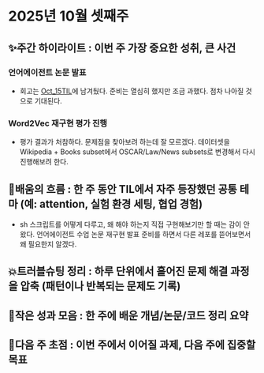 # 2025년 10월 셋째주
## ✨주간 하이라이트 : 이번 주 가장 중요한 성취, 큰 사건
### 언어에이전트 논문 발표
- 회고는 [Oct_15TIL](TIL\Oct15_TIL.md)에 남겨뒀다. 준비는 열심히 했지만 조금 과했다. 점차 나아질 것으로 기대된다.

### Word2Vec 재구현 평가 진행
- 평가 결과가 처참하다. 문제점을 찾아보려 하는데 잘 모르겠다. 데이터셋을 Wikipedia + Books subset에서 OSCAR/Law/News subsets로 변경해서 다시 진행해보려 한다. 

## 🌊배움의 흐름 : 한 주 동안 TIL에서 자주 등장했던 공통 테마 (예: attention, 실험 환경 세팅, 협업 경험)
- sh 스크립트를 어떻게 다루고, 왜 해야 하는지 직접 구현해보기만 할 때는 감이 안 왔다. 언어에이전트 수업 논문 재구현 발표 준비를 하면서 다른 레포를 뜯어보면서 왜 필요한지 알겠다.

## 💥트러블슈팅 정리 : 하루 단위에서 흩어진 문제 해결 과정을 압축 (패턴이나 반복되는 문제도 기록)

## 🍰작은 성과 모음 : 한 주에 배운 개념/논문/코드 정리 요약

## 🎯다음 주 초점 : 이번 주에서 이어질 과제, 다음 주에 집중할 목표